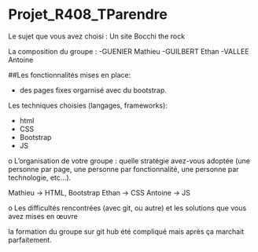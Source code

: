 # Projet_R408_TParendre

Le sujet que vous avez choisi : 
Un site Bocchi the rock

La composition du groupe : 
-GUENIER Mathieu
-GUILBERT Ethan
-VALLEE Antoine

##Les fonctionnalités mises en place:

- des pages fixes orgarnisé avec du bootstrap.
  
Les techniques choisies (langages, frameworks):

- html
- CSS
- Bootstrap
- JS

o L’organisation de votre groupe : quelle stratégie avez-vous adoptée (une personne par page, une personne par fonctionnalité, une personne par technologie, etc…).

Mathieu -> HTML, Bootstrap
Ethan -> CSS
Antoine -> JS

o Les difficultés rencontrées (avec git, ou autre) et les solutions que vous avez mises en œuvre

la formation du groupe sur git hub été compliqué mais après ça marchait parfaitement.
